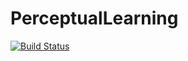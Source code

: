 # PerceptualLearning

[![Build Status](https://github.com/awellis/PerceptualLearning.jl/actions/workflows/CI.yml/badge.svg?branch=main)](https://github.com/awellis/PerceptualLearning.jl/actions/workflows/CI.yml?query=branch%3Amain)
